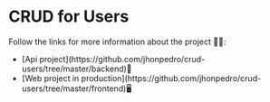 # CRUD for Users

Follow the links for more information about the project 👨‍💻:
<ul>
  <li>[Api project](https://github.com/jhonpedro/crud-users/tree/master/backend)🔌</li>
  <li>[Web project in production](https://github.com/jhonpedro/crud-users/tree/master/frontend)🖥</li>
</ul>
